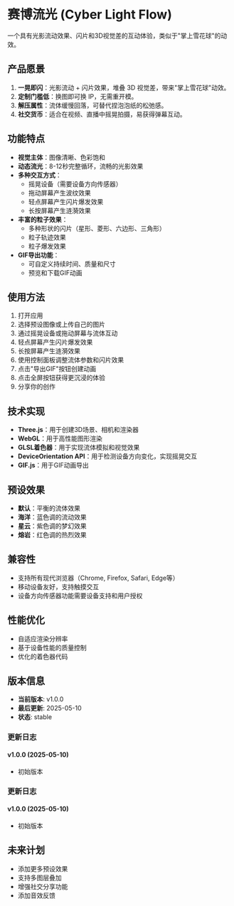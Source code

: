 # 赛博流光 (Cyber Light Flow)

一个具有光影流动效果、闪片和3D视觉差的互动体验，类似于"掌上雪花球"的动效。

## 产品愿景

1. **一晃即闪**：光影流动 + 闪片效果，堆叠 3D 视觉差，带来"掌上雪花球"动效。
2. **定制门槛低**：换图即可换 IP，无需重开模。
3. **解压属性**：流体缓慢回落，可替代捏泡泡纸的松弛感。
4. **社交货币**：适合在视频、直播中摇晃拍摄，易获得弹幕互动。

## 功能特点

- **视觉主体**：图像清晰、色彩饱和
- **动态流光**：8-12秒完整循环，流畅的光影效果
- **多种交互方式**：
  - 摇晃设备（需要设备方向传感器）
  - 拖动屏幕产生波纹效果
  - 轻点屏幕产生闪片爆发效果
  - 长按屏幕产生涟漪效果
- **丰富的粒子效果**：
  - 多种形状的闪片（星形、菱形、六边形、三角形）
  - 粒子轨迹效果
  - 粒子爆发效果
- **GIF导出功能**：
  - 可自定义持续时间、质量和尺寸
  - 预览和下载GIF动画

## 使用方法

1. 打开应用
2. 选择预设图像或上传自己的图片
3. 通过摇晃设备或拖动屏幕与流体互动
4. 轻点屏幕产生闪片爆发效果
5. 长按屏幕产生涟漪效果
6. 使用控制面板调整流体参数和闪片效果
7. 点击"导出GIF"按钮创建动画
8. 点击全屏按钮获得更沉浸的体验
9. 分享你的创作

## 技术实现

- **Three.js**：用于创建3D场景、相机和渲染器
- **WebGL**：用于高性能图形渲染
- **GLSL着色器**：用于实现流体模拟和视觉效果
- **DeviceOrientation API**：用于检测设备方向变化，实现摇晃交互
- **GIF.js**：用于GIF动画导出

## 预设效果

- **默认**：平衡的流体效果
- **海洋**：蓝色调的流动效果
- **星云**：紫色调的梦幻效果
- **熔岩**：红色调的热烈效果

## 兼容性

- 支持所有现代浏览器（Chrome, Firefox, Safari, Edge等）
- 移动设备友好，支持触摸交互
- 设备方向传感器功能需要设备支持和用户授权

## 性能优化

- 自适应渲染分辨率
- 基于设备性能的质量控制
- 优化的着色器代码


## 版本信息

- **当前版本**: v1.0.0
- **最后更新**: 2025-05-10
- **状态**: stable

### 更新日志

#### v1.0.0 (2025-05-10)

- 初始版本

### 更新日志

#### v1.0.0 (2025-05-10)

- 初始版本

## 未来计划

- 添加更多预设效果
- 支持多图层叠加
- 增强社交分享功能
- 添加音效反馈
